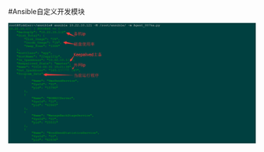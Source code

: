 #Ansible自定义开发模块

![img](https://github.com/Luolired/Dev_Shell_Item/blob/master/Ansible_module/img/QQ截图20160831154010.png)
